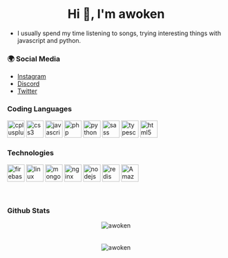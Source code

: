 <h1 align="center">Hi 👋, I'm awoken</h1>

- I usually spend my time listening to songs, trying interesting things with javascript and python.

### 🌍 Social Media

  - [Instagram](https://www.instagram.com/iawokenn)
  - [Discord](https://www.discord.com/users/355742603691687937)
  - [Twitter](https://www.twitter.com/iawokenn)

<h3>Coding Languages</h3>
<p align="left">
<img src="https://devicons.github.io/devicon/devicon.git/icons/cplusplus/cplusplus-original.svg" alt="cplusplus" width="40" height="40"/> 
<img src="https://devicons.github.io/devicon/devicon.git/icons/css3/css3-original-wordmark.svg" alt="css3" width="40" height="40"/> 
<img src="https://devicons.github.io/devicon/devicon.git/icons/javascript/javascript-original.svg" alt="javascript" width="40" height="40"/> 
<img src="https://devicons.github.io/devicon/devicon.git/icons/php/php-original.svg" alt="php" width="40" height="40"/> 
<img src="https://devicons.github.io/devicon/devicon.git/icons/python/python-original.svg" alt="python" width="40" height="40"/> 
<img src="https://devicons.github.io/devicon/devicon.git/icons/sass/sass-original.svg" alt="sass" width="40" height="40"/> 
<img src="https://devicons.github.io/devicon/devicon.git/icons/typescript/typescript-original.svg" alt="typescript" width="40" height="40"/>
<img src="https://devicons.github.io/devicon/devicon.git/icons/html5/html5-original-wordmark.svg" alt="html5" width="40" height="40"/> 
</p>

<h3>Technologies</h3>
<p align="left">
<img src="https://www.vectorlogo.zone/logos/firebase/firebase-icon.svg" alt="firebase" width="40" height="40"/> 
<img src="https://devicons.github.io/devicon/devicon.git/icons/linux/linux-original.svg" alt="linux" width="40" height="40"/> 
<img src="https://devicons.github.io/devicon/devicon.git/icons/mongodb/mongodb-original.svg" alt="mongodb" width="40" height="40"/> 
<img src="https://devicons.github.io/devicon/devicon.git/icons/nginx/nginx-original.svg" alt="nginx" width="40" height="40"/> 
<img src="https://devicons.github.io/devicon/devicon.git/icons/nodejs/nodejs-original.svg" alt="nodejs" width="40" height="40"/> 
<img src="https://devicons.github.io/devicon/devicon.git/icons/redis/redis-original.svg" alt="redis" width="40" height="40"/> 
<img src="https://devicon.dev/devicon.git/icons/amazonwebservices/amazonwebservices-original.svg" alt="Amazon Web Service" width="40" height="40"/> 
</p>
<br>
<h3>Github Stats</h3>
<p align="center">
<img align="center" src="https://github-readme-stats.vercel.app/api?username=iawoken&layout=compact" alt="awoken" />
  <br><br><br>
<img align="center" src="https://github-readme-stats.vercel.app/api/top-langs/?username=iawoken&layout=compact" alt="awoken" />
</p>
